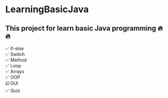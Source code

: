 # LearningBasicJava

## This project for learn basic Java programming 🔥🔥

✅ if-else <br/>
✅ Switch <br/>
✅ Method <br/>
✅ Loop <br/>
✅ Arrays <br/>
✅ OOP <br/>
☑️ GUI <br/>
✅ Quiz <br/>
